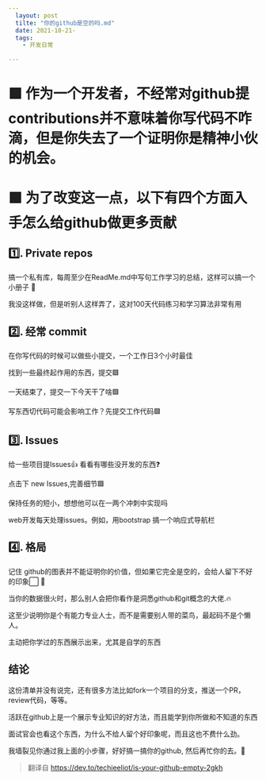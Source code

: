 ```yaml
---
  layout: post
  tilte: "你的github是空的吗.md"
  date: 2021-10-21-
  tags: 
    - 开发日常

---
```

# 🟩 作为一个开发者，不经常对github提contributions并不意味着你写代码不咋滴，但是你失去了一个证明你是精神小伙的机会。
# 🟩 为了改变这一点，以下有四个方面入手怎么给github做更多贡献
## 1️⃣. Private repos
搞一个私有库，每周至少在ReadMe.md中写句工作学习的总结，这样可以搞一个小册子 📓

我没这样做，但是听别人这样弄了，这对100天代码练习和学习算法非常有用
## 2️⃣. 经常 commit
在你写代码的时候可以做些小提交，一个工作日3个小时最佳

找到一些最终起作用的东西，提交🟩

一天结束了，提交一下今天干了啥🟩

写东西切代码可能会影响工作？先提交工作代码🟩
## 3️⃣. Issues
给一些项目提Issues👍
看看有哪些没开发的东西❓

点击下 new Issues,完善细节🟩

保持任务的短小，想想他可以在一两个冲刺中实现吗

web开发每天处理issues。例如，用bootstrap 搞一个响应式导航栏
## 4️⃣. 格局
记住 github的图表并不能证明你的价值，但如果它完全是空的，会给人留下不好的印象⬜️ 😬

当你的数据很火时，那么别人会把你看作是洞悉github和git概念的大佬.🔥

这至少说明你是个有能力专业人士，而不是需要别人带的菜鸟，最起码不是个懒人。

主动把你学过的东西展示出来，尤其是自学的东西
## 结论
这份清单并没有说完，还有很多方法比如fork一个项目的分支，推送一个PR，review代码，等等。

活跃在github上是一个展示专业知识的好方法，而且能学到你所做和不知道的东西

面试官会也看这个东西，为什么不给人留个好印象呢，而且这也不费什么劲。

我墙裂见你通过我上面的小步骤，好好搞一搞你的github,  然后再忙你的去。🌳
>翻译自 https://dev.to/techieeliot/is-your-github-empty-2gkh